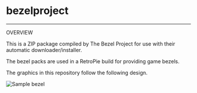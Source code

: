 # bezelproject

-------
OVERVIEW

This is a ZIP package compiled by The Bezel Project for use with their automatic downloader/installer.

The bezel packs are used in a RetroPie build for providing game bezels.

The graphics in this repository follow the following design.

![Sample bezel](https://github.com/thebezelproject/bezelproject-3DO/blob/master/retroarch/overlay/GameBezels/3DO/Alone%20in%20the%20Dark%202%20(USA).png?raw=true)
